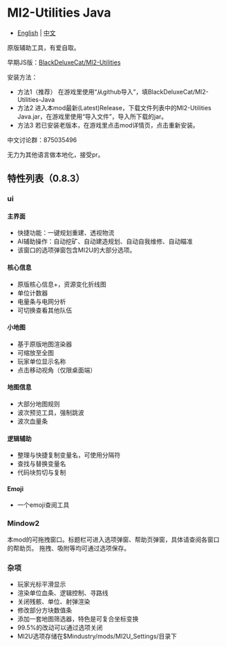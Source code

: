 # MI2-Utilities Java

- [English](README.md) | [中文](README_zh.md)

原版辅助工具，有爱自取。 

早期JS版：[BlackDeluxeCat/MI2-Utilities](https://github.com/BlackDeluxeCat/MI2-Utilities)

安装方法：

- 方法1（推荐） 在游戏里使用“从github导入”，填BlackDeluxeCat/MI2-Utilities-Java
- 方法2 进入本mod最新(Latest)Release，下载文件列表中的MI2-Utilities Java.jar，在游戏里使用“导入文件”，导入所下载的jar。
- 方法3 若已安装老版本，在游戏里点击mod详情页，点击重新安装。

中文讨论群：875035496

无力为其他语言做本地化，接受pr。

## 特性列表（0.8.3）

### ui

#### 主界面
- 快捷功能：一键规划重建、透视物流
- AI辅助操作：自动挖矿、自动建造规划、自动自我维修、自动瞄准
- 该窗口的选项弹窗包含MI2U的大部分选项。

#### 核心信息
- 原版核心信息+，资源变化折线图
- 单位计数器
- 电量条与电网分析
- 可切换查看其他队伍

#### 小地图
- 基于原版地图渲染器
- 可缩放至全图
- 玩家单位显示名称
- 点击移动视角（仅限桌面端）

#### 地图信息
- 大部分地图规则
- 波次预览工具，强制跳波
- 波次血量条

#### 逻辑辅助
- 整理与快捷复制变量名，可使用分隔符
- 查找与替换变量名
- 代码块剪切与复制

#### Emoji
- 一个emoji查阅工具

### Mindow2
本mod的可拖拽窗口。标题栏可进入选项弹窗、帮助页弹窗，具体请查阅各窗口的帮助页。
拖拽、吸附等均可通过选项保存。

### 杂项
- 玩家光标平滑显示
- 渲染单位血条、逻辑控制、寻路线
- 关闭残骸、单位、射弹渲染
- 修改部分方块数值条
- 添加一套地图筛选器，特色是可复合坐标变换
- 99.5%的改动可以通过选项关闭
- MI2U选项存储在$Mindustry/mods/MI2U_Settings/目录下